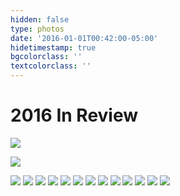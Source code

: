 ```yaml
---
hidden: false
type: photos
date: '2016-01-01T00:42:00-05:00'
hidetimestamp: true
bgcolorclass: ''
textcolorclass: ''
---
```


# 2016 In Review

<img src="https://res.cloudinary.com/ejf/image/upload/v1526535162/20161227-untitled_shoot-312.jpg" />

<img src="https://res.cloudinary.com/ejf/image/upload/v1526535166/20161227-
untitled_shoot-527.jpg" />

<img src="https://res.cloudinary.com/ejf/image/upload/v1526535166/20161227-untitled_shoot-524.jpg" />

<img src="https://res.cloudinary.com/ejf/image/upload/v1526535166/20161227-untitled_shoot-443.jpg" />

<img src="https://res.cloudinary.com/ejf/image/upload/v1526535165/20161227-untitled_shoot-415.jpg" />

<img src="https://res.cloudinary.com/ejf/image/upload/v1526535164/20161227-untitled_shoot-413.jpg" />

<img src="https://res.cloudinary.com/ejf/image/upload/v1526535164/20161227-untitled_shoot-405.jpg" />

<img src="https://res.cloudinary.com/ejf/image/upload/v1526535164/20161227-untitled_shoot-369.jpg" />

<img src="https://res.cloudinary.com/ejf/image/upload/v1526535164/20161227-untitled_shoot-397.jpg" />

<img src="https://res.cloudinary.com/ejf/image/upload/v1526535164/20161207-untitled_shoot-207.jpg" />

<img src="https://res.cloudinary.com/ejf/image/upload/v1526535162/20161203-untitled_shoot-172.jpg" />

<img src="https://res.cloudinary.com/ejf/image/upload/v1526535162/20161203-untitled_shoot-138.jpg" />

<img src="https://res.cloudinary.com/ejf/image/upload/v1526535162/20161227-untitled_shoot-378.jpg" />

<img src="https://res.cloudinary.com/ejf/image/upload/v1526535161/20161119-untitled_shoot-007.jpg" />

<img src="https://res.cloudinary.com/ejf/image/upload/v1526535164/20161227-untitled_shoot-314.jpg" />
